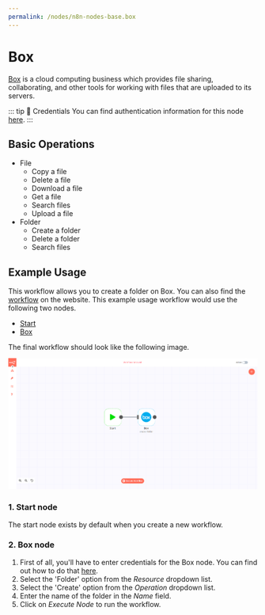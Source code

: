 ```yaml
---
permalink: /nodes/n8n-nodes-base.box
---
```


# Box

[Box](https://www.box.com/) is a cloud computing business which provides file sharing, collaborating, and other tools for working with files that are uploaded to its servers.

::: tip 🔑 Credentials
You can find authentication information for this node [here](../../../credentials/Box/README.md).
:::

## Basic Operations

- File
	- Copy a file
	- Delete a file
	- Download a file
	- Get a file
	- Search files
	- Upload a file
- Folder
	- Create a folder
	- Delete a folder
	- Search files

## Example Usage

This workflow allows you to create a folder on Box. You can also find the [workflow](https://n8n.io/workflows/559) on the website. This example usage workflow would use the following two nodes.
- [Start](../../core-nodes/Start/README.md)
- [Box]()

The final workflow should look like the following image.

![A workflow with the Box node](./workflow.png)

### 1. Start node

The start node exists by default when you create a new workflow.

### 2. Box node

1. First of all, you'll have to enter credentials for the Box node. You can find out how to do that [here](../../../credentials/Box/README.md).
2. Select the 'Folder' option from the *Resource* dropdown list.
3. Select the 'Create' option from the *Operation* dropdown list.
4. Enter the name of the folder in the *Name* field.
5. Click on *Execute Node* to run the workflow.
